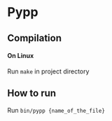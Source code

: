 # Pypp

## Compilation
#### On Linux
Run `make` in project directory

## How to run
Run `bin/pypp {name_of_the_file}`
